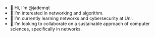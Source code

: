 - 👋 Hi, I’m @jademqt
- 👀 I’m interested in networking and algorithm.
- 🌱 I’m currently learning networks and cybersecurity at Uni.
- 💞️ I’m looking to collaborate on a sustainable approach of computer sciences, specifically in networks.


